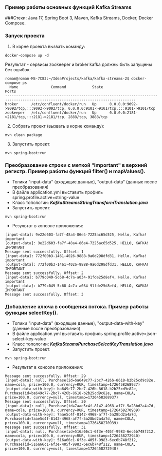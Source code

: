 ### Пример работы основных функций Kafka Streams  

###Стеки:
Java 17, Spring Boot 3, Maven, Kafka Streams, Docker, Docker Compose.


### Запуск проекта

1. В корне проекта вызвать команду:

```
docker-compose up -d
```
Результат - сервисы zookeeper и broker kafka должны быть запущены без ошибок:
```
roman@roman-MS-7C83:~/IdeaProjects/kafka/kafka-streams-2$ docker-compose ps
  Name               Command            State                                         Ports                                       
----------------------------------------------------------------------------------------------------------------------------------
broker      /etc/confluent/docker/run   Up      0.0.0.0:9092->9092/tcp,:::9092->9092/tcp, 0.0.0.0:9101->9101/tcp,:::9101->9101/tcp
zookeeper   /etc/confluent/docker/run   Up      0.0.0.0:2181->2181/tcp,:::2181->2181/tcp, 2888/tcp, 3888/tcp   
```  

2. Собрать проект (вызвать в корне команду):
```
mvn clean package
```

3. Запустить проект:
```
mvn spring-boot:run
```

### Преобразование строки с меткой "important" в верхний регистр. Пример работы функций filter() и mapValues().  
* Топики "input-data" (входящие данные), "output-data" (данные после преобразования)
* В файле application.yml выставить профиль spring.profile.active=string-value  
* Класс топологии: ***KafkaStreamsStringTransformTranslation.java***    
* Запустить проект:  
```
mvn spring-boot:run
```
* Результат в консоле приложения:  
```
[input-data]: 9e22d603-fa7f-48a4-86e4-7225ac65d525, Hello, Kafka! important
[output-data]: 9e22d603-fa7f-48a4-86e4-7225ac65d525, HELLO, KAFKA! IMPORTANT
Message sent successfully. Offset: 1
[input-data]: 772f00b3-1461-4026-9888-9a6d298dfd31, Hello, Kafka! important
[output-data]: 772f00b3-1461-4026-9888-9a6d298dfd31, HELLO, KAFKA! IMPORTANT
Message sent successfully. Offset: 2
[input-data]: b779c049-5c68-4c7a-a034-91fde25d8ef4, Hello, Kafka! important
[output-data]: b779c049-5c68-4c7a-a034-91fde25d8ef4, HELLO, KAFKA! IMPORTANT
Message sent successfully. Offset: 3
```  

### Добавление ключа в сообщения потока. Пример работы функции selectKey().
* Топики "input-data" (входящие данные), "output-data-with-key" (данные после преобразования)
* В файле application.yml выставить профиль spring.profile.active=json-select-key-value
* Класс топологии: ***KafkaSteamsPurchaseSelectKeyTranslation.java***
* Запустить проект:
```
mvn spring-boot:run
```
* Результат в консоле приложения:
```
Message sent successfully. Offset: 29
[input-data]: null, Purchase(id=ba649c77-2bc7-426b-8618-b2b25cd9c82e, name=cola, price=100.0, currency=RUR, timestamp=1726458268937)
[output-data-with-key]: ba649c77-2bc7-426b-8618-b2b25cd9c82e, Purchase(id=ba649c77-2bc7-426b-8618-b2b25cd9c82e, name=COLA, price=100.0, currency=null, timestamp=1726458268937)
Message sent successfully. Offset: 30
[input-data]: null, Purchase(id=7aae5c4f-8142-4968-af7f-5a28bd2a4a7d, name=cola, price=100.0, currency=RUR, timestamp=1726458270939)
[output-data-with-key]: 7aae5c4f-8142-4968-af7f-5a28bd2a4a7d, Purchase(id=7aae5c4f-8142-4968-af7f-5a28bd2a4a7d, name=COLA, price=100.0, currency=null, timestamp=1726458270939)
Message sent successfully. Offset: 31
[input-data]: null, Purchase(id=516a66c1-6f3e-405f-9983-6ec6b748f212, name=cola, price=100.0, currency=RUR, timestamp=1726458272940)
[output-data-with-key]: 516a66c1-6f3e-405f-9983-6ec6b748f212, Purchase(id=516a66c1-6f3e-405f-9983-6ec6b748f212, name=COLA, price=100.0, currency=null, timestamp=1726458272940)

```